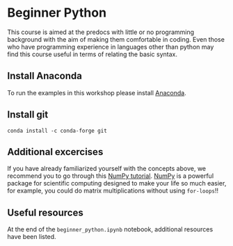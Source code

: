# Beginner Python

This course is aimed at the predocs with little or no programming background with the aim of making them comfortable in coding. Even those who have programming experience in languages other than python may find this course useful in terms of relating the basic syntax.

## Install Anaconda
To run the examples in this workshop please install [Anaconda](https://www.anaconda.com/distribution/). 

## Install git
```
conda install -c conda-forge git
```

## Additional excercises

If you have already familiarized yourself with the concepts above, we recommend you to go through this [NumPy tutorial](https://sites.engineering.ucsb.edu/~shell/che210d/numpy.pdf). [NumPy](https://numpy.org) is a powerful package for scientific computing designed to make your life so much easier, for example, you could do matrix multiplications without using `for-loops`!!

## Useful resources

At the end of the `beginner_python.ipynb` notebook, additional resources have been listed. 
